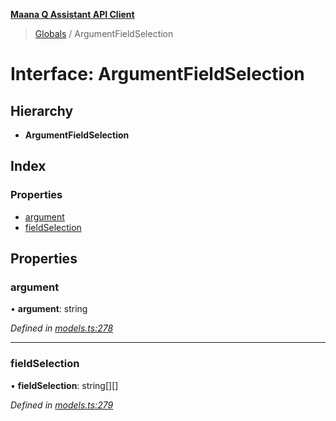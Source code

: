 **[Maana Q Assistant API Client](../README.md)**

> [Globals](../README.md) / ArgumentFieldSelection

# Interface: ArgumentFieldSelection

## Hierarchy

* **ArgumentFieldSelection**

## Index

### Properties

* [argument](argumentfieldselection.md#argument)
* [fieldSelection](argumentfieldselection.md#fieldselection)

## Properties

### argument

•  **argument**: string

*Defined in [models.ts:278](https://github.com/maana-io/q-assistant-client/blob/develop/src/models.ts#L278)*

___

### fieldSelection

•  **fieldSelection**: string[][]

*Defined in [models.ts:279](https://github.com/maana-io/q-assistant-client/blob/develop/src/models.ts#L279)*
